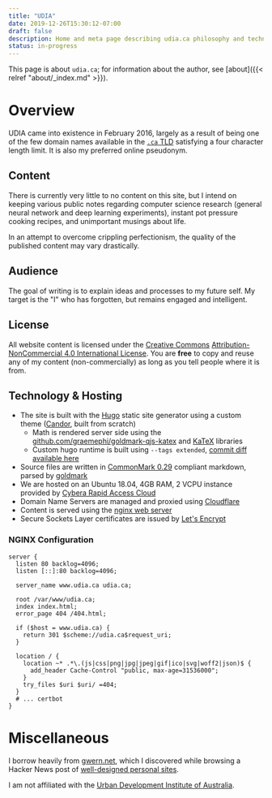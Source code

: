 ```yaml
---
title: "UDIA"
date: 2019-12-26T15:30:12-07:00
draft: false
description: Home and meta page describing udia.ca philosophy and technology.
status: in-progress
---
```


This page is about `udia.ca`; for information about the author, see [about]({{< relref "about/_index.md" >}}).

# Overview

UDIA came into existence in February 2016, largely as a result of being one of the few domain names available in the [`.ca` TLD](https://cira.ca/) satisfying a four character length limit.
It is also my preferred online pseudonym.

## Content

There is currently very little to no content on this site, but I intend on keeping various public notes regarding computer science research (general neural network and deep learning experiments), instant pot pressure cooking recipes, and unimportant musings about life.

In an attempt to overcome crippling perfectionism, the quality of the published content may vary drastically.

## Audience

The goal of writing is to explain ideas and processes to my future self.
My target is the "I" who has forgotten, but remains engaged and intelligent.

## License

All website content is licensed under the [Creative Commons](https://creativecommons.org/) [Attribution-NonCommercial 4.0 International License](https://creativecommons.org/licenses/by-nc/4.0/).
You are **free** to copy and reuse any of my content (non-commercially) as long as you tell people where it is from.

## Technology & Hosting

- The site is built with the [Hugo](https://gohugo.io/) static site generator using a custom theme ([Candor](https://git.udia.ca/alex/candor), built from scratch)
  - Math is rendered server side using the [github.com/graemephi/goldmark-qjs-katex](https://github.com/graemephi/goldmark-qjs-katex) and [KaTeX](https://katex.org/) libraries
  - Custom hugo runtime is built using `--tags extended`, [commit diff available here](https://github.com/gohugoio/hugo/compare/master...awwong1:master)
- Source files are written in [CommonMark 0.29](https://spec.commonmark.org/0.29/) compliant markdown, parsed by [goldmark](https://github.com/yuin/goldmark/)
- We are hosted on an Ubuntu 18.04, 4GB RAM, 2 VCPU instance provided by [Cybera Rapid Access Cloud](https://www.cybera.ca/services/rapid-access-cloud/)
- Domain Name Servers are managed and proxied using [Cloudflare](https://www.cloudflare.com/)
- Content is served using the [nginx web server](https://nginx.org/en/)
- Secure Sockets Layer certificates are issued by [Let's Encrypt](https://letsencrypt.org/)

### NGINX Configuration

```nginx 
server {
  listen 80 backlog=4096;
  listen [::]:80 backlog=4096;

  server_name www.udia.ca udia.ca;

  root /var/www/udia.ca;
  index index.html;
  error_page 404 /404.html;

  if ($host = www.udia.ca) {
    return 301 $scheme://udia.ca$request_uri;
  }

  location / {
    location ~* .*\.(js|css|png|jpg|jpeg|gif|ico|svg|woff2|json)$ {
      add_header Cache-Control "public, max-age=31536000";
    }
    try_files $uri $uri/ =404;
  }
  # ... certbot
}
```

# Miscellaneous

I borrow heavily from [gwern.net](https://www.gwern.net), which I discovered while browsing a Hacker News post of [well-designed personal sites](https://news.ycombinator.com/item?id=21737529).

I am not affiliated with the [Urban Development Institute of Australia](http://udia.com.au).
